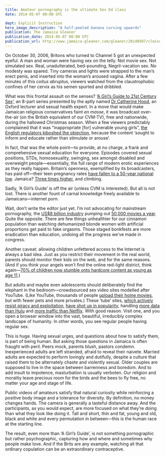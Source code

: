 ```yaml
---
title: Amateur pornography is the ultimate Sex Ed class
date: 2014-05-07 00:00 UTC

dept: Explicit Instruction
hero_image_description: "A half-peeled banana curving upwards"
publication: The Jamaica Gleaner
publication_date: 2014-05-07 00:00 UTC
publication_url: http://www.jamaica-gleaner.com/gleaner/20140507/cleisure/cleisure2.html
---
```


On October 30, 2006, Britons who turned to Channel 5 got an unexpected eyeful. A
man and woman were having sex on the telly. Not movie sex. Not simulated sex.
Real, unadulterated, bed-pounding, Negril-vacation sex. No modesty was spared.
Tiny cameras and lights were strapped to the man’s erect penis, and inserted
into the woman’s aroused vagina. After a few minutes of this _coitus abruptus_,
viewers watched from the claustrophobic confines of her cervix as his semen
spurted and dribbled.

What was this frontal assault on the senses? ‘[A Girl’s Guide to 21st Century
Sex][1]’, an 8-part series presented by the aptly named [Dr Catherine Hood][2],
an Oxford lecturer and sexual health expert. In a move that would make Jamaican
religious conservatives faint _en masse_, it was broadcast over-the-air (on the
British equivalent of our CVM-TV), free and nationwide, during the hallowed
Christmas season. When a few viewers predictably complained that it was
“inappropriate [for] vulnerable young girls”, [the English regulators kiboshed
the objection][3], because the content ‘sought to inform and educate rather than
stimulate or arouse’.

In fact, that was the whole point—to provide, at no charge, a frank and
comprehensive sexual education for everyone. Episodes covered sexual positions,
STDs, homosexuality, swinging, sex amongst disabled and overweight
people—essentially, the full range of modern erotic experiences as they really
happen. Britain’s openness, exemplified by its broadcasters, has paid off—their
teen pregnancy rates [have fallen to a 50-year national low][4]. Jamaica? [Three
times higher][5], and climbing.

Sadly, ‘A Girl’s Guide’ is off the air (unless CVM is interested). But all is
not lost. There is another fount of carnal knowledge freely available to
Jamaicans—internet porn.

Wait, don’t write the editor just yet. I’m not advocating for mainstream
pornography, the [US$8 billion industry][6] pumping out [50,000 movies a
year][7]. Quite the opposite. There are few things unhealthier for our cinnamon
population than watching dehumanized blonde women with artificial proportions
get paid to fake orgasms. Those staged bonkfests are more eradication than
education, undoing all the progress we’ve made in congress.

Another caveat: allowing children unfettered access to the Internet is always a
bad idea. Just as you restrict their movement in the real world, parents should
monitor their kids on the web, and for the same reasons. (And if you think your
angels won’t find the online red-light district, think again—[70% of children
now stumble onto hardcore content as young as age 11][8].)

But adults and maybe even adolescents should deliberately find the elephant in
the bedroom—crowdsourced sex video sites modelled after YouTube. (Like YouTube,
thousands of people [upload their home movies][9], but with fewer pets and more
privates.) These ‘tube’ sites, [which actively resist piracy and
exploitation][10], [have shot up in popularity][11], handling [more data than
Hulu][12] and [more traffic than Netflix][13]. With good reason. Visit one, and
you open a browser window into the vast, beautiful, irreducibly complex
landscape of humanity. In other words, you see regular people having regular
sex.

This is huge. Having sexual urges, and questions about how to satisfy them, is
part of being human. But asking those questions in Jamaica is often fraught with
peril. Peers mock, parents blush, pastors condemn. Inexperienced adults are left
stranded, afraid to reveal their naivete. Married adults are expected to perform
lovingly and dutifully, despite a culture that raised them to be alternately
chaste and violently sexual. Older couples are supposed to live in the space
between barrenness and boredom. And to add insult to impotence, masturbation is
usually verboten. Our religion and morality leave precious room for the birds
and the bees to fly free, no matter your age and stage of life.

Public videos of amateurs satisfy that natural curiosity while reinforcing a
positive body image and a tolerance for diversity. By definition, no money
changes hands. The camera is generally a tasteful distance away. And the
participants, as you would expect, are more focused on what they’re doing than
what they look like doing it. Tall and short, thin and fat, young and old, black
and white and every permutation in between—this is the human race at the
starting line.

The result, even more than ‘A Girl’s Guide’, is not something pornographic but
rather psychographic, capturing how and where and sometimes why people make
love. And if the Brits are any example, watching all that ordinary copulation
can be an extraordinary contraceptive.

[1]: https://en.wikipedia.org/wiki/A_Girl's_Guide_to_21st_Century_Sex
[2]: http://www.theloc.com/consultants/dr-catherine-hood/
[3]: http://stakeholders.ofcom.org.uk/binaries/enforcement/broadcast-bulletins/obb77/issue77.pdf
[4]: http://www.bbc.com/news/health-26338540
[5]: http://www.unfpa.org/webdav/site/global/shared/swp2013/EN-SWOP2013-final.pdf
[6]: http://www.covenanteyes.com/2012/06/01/how-big-is-the-pornography-industry-in-the-united-states/
[7]: http://www.businessinsider.com/condoms-are-now-required-for-los-angeles-porn-actors-2012-3#!Iml2H
[8]: https://theweek.com/article/index/204156/the-internet-porn-epidemic-by-the-numbers
[9]: https://en.wikipedia.org/wiki/Amateur_pornography#Home_movies_and_videos
[10]: http://www.huffingtonpost.com/2014/02/12/amateur-porn-filming-uploading-women-bible-belt_n_4776919.html
[11]: http://www.alexa.com/siteinfo/xvideos.com
[12]: http://www.extremetech.com/computing/123929-just-how-big-are-porn-sites
[13]: http://www.alexa.com/siteinfo/netflix.com
